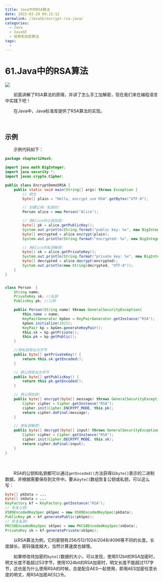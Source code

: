 ```yaml
---
title: Java中的RSA算法
date: 2023-03-20 09:15:12
permalink: /JavaSE/encrypt-rsa-java/
categories:
  - Java
  - JavaSE
  - 哈希和加密算法
tags:
  - 
---
```



# 61.Java中的RSA算法

![](https://image.peterjxl.com/blog/212.jpg)

　　前面讲解了RSA算法的原理，并讲了怎么手工加解密，现在我们来在编程语言中实践下吧！

　　在Java中，Java标准库提供了RSA算法的实现。

<!-- more -->　‍

## 示例

　　示例代码如下：

```java
package chapter12Hash;

import java.math.BigInteger;
import java.security.*;
import javax.crypto.Cipher;

public class EncryptDemo5RSA {
    public static void main(String[] args) throws Exception {
        // 明文
        byte[] plain = "Hello, encrypt use RSA".getBytes("UTF-8");

        // 创建公钥／私钥对:
        Person alice = new Person("Alice");

        // 用Alice的公钥加密:
        byte[] pk = alice.getPublicKey();
        System.out.println(String.format("public key: %x", new BigInteger(1, pk)));
        byte[] encrypted = alice.encrypt(plain);
        System.out.println(String.format("encrypted: %x", new BigInteger(1, encrypted)));

        // 用Alice的私钥解密:
        byte[] sk = alice.getPrivateKey();
        System.out.println(String.format("private key: %x", new BigInteger(1, sk)));
        byte[] decrypted = alice.decrypt(encrypted);
        System.out.println(new String(decrypted, "UTF-8"));
    }
}


class Person  {
    String name;
    PrivateKey sk; //私钥
    PublicKey pk; //公钥

    public Person(String name) throws GeneralSecurityException{
        this.name = name;
        KeyPairGenerator kpGen = KeyPairGenerator.getInstance("RSA");
        kpGen.initialize(1025);
        KeyPair kp = kpGen.generateKeyPair();
        this.sk = kp.getPrivate();
        this.pk = kp.getPublic();
    }

    //把私钥导出为字节
    public byte[] getPrivateKey() {
        return this.sk.getEncoded();
    }

    // 把公钥导出为字节
    public byte[] getPublicKey() {
        return this.pk.getEncoded();
    }

    // 用公钥加密:
    public byte[] encrypt(byte[] message) throws GeneralSecurityException {
        Cipher cipher = Cipher.getInstance("RSA");
        cipher.init(Cipher.ENCRYPT_MODE, this.pk);
        return cipher.doFinal(message);
    }

    // 用私钥解密:
    public byte[] decrypt(byte[] input) throws GeneralSecurityException {
        Cipher cipher = Cipher.getInstance("RSA");
        cipher.init(Cipher.DECRYPT_MODE, this.sk);
        return cipher.doFinal(input);
    }
}
```

　　‍

　　RSA的公钥和私钥都可以通过`getEncoded()`方法获得以`byte[]`表示的二进制数据，并根据需要保存到文件中。要从`byte[]`数组恢复公钥或私钥，可以这么写：

```java
byte[] pkData = ...
byte[] skData = ...
KeyFactory kf = KeyFactory.getInstance("RSA");
// 恢复公钥:
X509EncodedKeySpec pkSpec = new X509EncodedKeySpec(pkData);
PublicKey pk = kf.generatePublic(pkSpec);
// 恢复私钥:
PKCS8EncodedKeySpec skSpec = new PKCS8EncodedKeySpec(skData);
PrivateKey sk = kf.generatePrivate(skSpec);
```

　　以RSA算法为例，它的密钥有256/512/1024/2048/4096等不同的长度。长度越长，密码强度越大，当然计算速度也越慢。

　　如果修改待加密的`byte[]`数据的大小，可以发现，使用512bit的RSA加密时，明文长度不能超过53字节，使用1024bit的RSA加密时，明文长度不能超过117字节，这也是为什么使用RSA的时候，总是配合AES一起使用，即用AES加密任意长度的明文，用RSA加密AES口令。

　　‍
